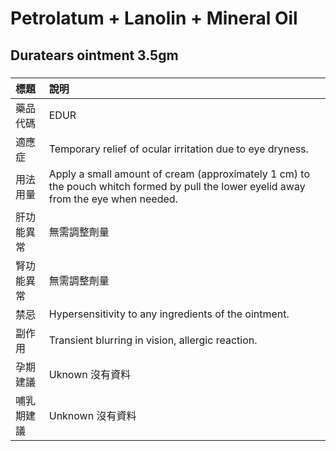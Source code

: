 # Petrolatum + Lanolin + Mineral Oil

## Duratears ointment 3.5gm

##### 

| 標題       | 說明                                                                                                                                  |
|:-----------|:--------------------------------------------------------------------------------------------------------------------------------------|
| 藥品代碼   | EDUR                                                                                                                                  |
| 適應症     | Temporary relief of ocular irritation due to eye dryness.                                                                             |
| 用法用量   | Apply a small amount of cream (approximately 1 cm) to the pouch whitch formed by pull the lower eyelid away from the eye when needed. |
| 肝功能異常 | 無需調整劑量                                                                                                                          |
| 腎功能異常 | 無需調整劑量                                                                                                                          |
| 禁忌       | Hypersensitivity to any ingredients of the ointment.                                                                                  |
| 副作用     | Transient blurring in vision, allergic reaction.                                                                                      |
| 孕期建議   | Uknown 沒有資料                                                                                                                       |
| 哺乳期建議 | Unknown 沒有資料                                                                                                                      |

